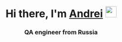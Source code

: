 <h1 align="center">Hi there, I'm <a href="https://spb.hh.ru/applicant/resumes/view?resume=16ea14f5ff0cce0b210039ed1f574530673261" target="_blank">Andrei</a> 
<img src="https://github.com/blackcater/blackcater/raw/main/images/Hi.gif" height="30"/></h1> <h3 align="center">QA engineer from Russia</h3>
